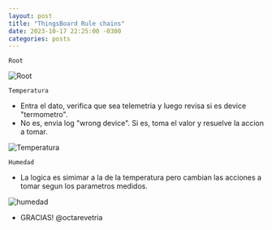 ```yaml
---
layout: post
title: "ThingsBoard Rule chains"
date: 2023-10-17 22:25:00 -0300
categories: posts
---
```


`Root`

![Root](https://github.com/SisCom-PI2-2023-2/proyecto-plant-o-matic/assets/Root.jpg)

`Temperatura`

- Entra el dato, verifica que sea telemetria y luego revisa si es device "termometro".
- No es, envia log "wrong device". Si es, toma el valor y resuelve la accion a tomar.

![Temperatura](https://github.com/SisCom-PI2-2023-2/proyecto-plant-o-matic/assets/Temperatura.jpg)

`Humedad`

- La logica es simimar a la de la temperatura pero cambian las acciones a tomar segun los parametros medidos.

![humedad](https://github.com/SisCom-PI2-2023-2/proyecto-plant-o-matic/assets/humedad.jpg)

- GRACIAS! @octarevetria

